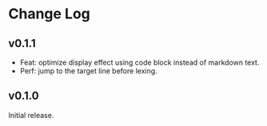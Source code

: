 # Change Log

## v0.1.1

- Feat: optimize display effect using code block instead of markdown text.
- Perf: jump to the target line before lexing.

## v0.1.0

Initial release.
